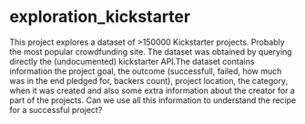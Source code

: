 # exploration_kickstarter

This project explores a dataset of >150000 Kickstarter projects. Probably the most popular crowdfunding site. The dataset was obtained by querying directly the (undocumented) kickstarter API.The dataset contains information the project goal, the outcome (successfull, failed, how much was in the end pledged for, backers count), project location, the category, when it was created and also some extra information about the creator for a part of the projects. Can we use all this information to understand the recipe for a successful project?
